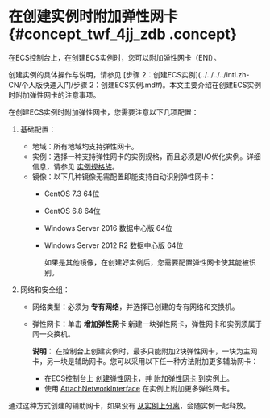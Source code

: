 # 在创建实例时附加弹性网卡 {#concept_twf_4jj_zdb .concept}

在ECS控制台上，在创建ECS实例时，您可以附加弹性网卡（ENI）。

创建实例的具体操作与说明，请参见 [步骤 2：创建ECS实例](../../../../intl.zh-CN/个人版快速入门/步骤 2：创建ECS实例.md#)。本文主要介绍在创建ECS实例时附加弹性网卡的注意事项。

在创建ECS实例时附加弹性网卡，您需要注意以下几项配置：

1.  基础配置：
    -   地域：所有地域均支持弹性网卡。
    -   实例：选择一种支持弹性网卡的实例规格，而且必须是I/O优化实例。详细信息，请参见 [实例规格族](../../../../intl.zh-CN/产品简介/实例规格族.md#)。
    -   镜像：以下几种镜像无需配置即能支持自动识别弹性网卡：
        -   CentOS 7.3 64位
        -   CentOS 6.8 64位
        -   Windows Server 2016 数据中心版 64位
        -   Windows Server 2012 R2 数据中心版 64位

            如果是其他镜像，在创建好实例后，您需要配置弹性网卡使其能被识别。

2.  网络和安全组：
    -   网络类型：必须为 **专有网络**，并选择已创建的专有网络和交换机。
    -   弹性网卡：单击 **增加弹性网卡** 新建一块弹性网卡，弹性网卡和实例须属于同一交换机。

        **说明：** 在控制台上创建实例时，最多只能附加2块弹性网卡，一块为主网卡，另一块是辅助网卡。您可以采用以下任一种方法附加更多辅助网卡：

        -   在ECS控制台上 [创建弹性网卡](intl.zh-CN/用户指南/弹性网卡/创建弹性网卡.md)，并 [附加弹性网卡](intl.zh-CN/用户指南/弹性网卡/将弹性网卡附加到实例.md) 到实例上。
        -   使用 [AttachNetworkInterface](../../../../intl.zh-CN/API参考/弹性网卡/AttachNetworkInterface.md) 在实例上附加更多弹性网卡。

通过这种方式创建的辅助网卡，如果没有 [从实例上分离](intl.zh-CN/用户指南/弹性网卡/将弹性网卡从实例上分离.md)，会随实例一起释放。

